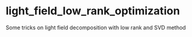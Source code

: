 # light_field_low_rank_optimization
Some tricks on light field decomposition with low rank and SVD method

